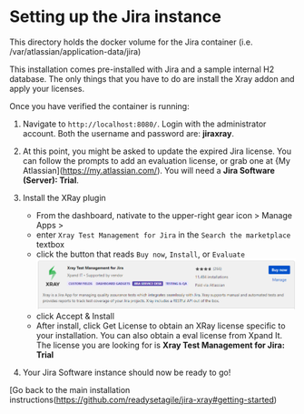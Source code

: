 # Setting up the Jira instance
This directory holds the docker volume for the Jira container (i.e. /var/atlassian/application-data/jira)

This installation comes pre-installed with Jira and a sample internal H2 database.  The only things that you have to do are install the Xray addon and apply your licenses. 

Once you have verified the container is running:

1. Navigate to `http://localhost:8080/`.  Login with the administrator account.  Both the username and password are: **jiraxray**.

2. At this point, you might be asked to update the expired Jira license.  You can follow the prompts to add an evaluation license, or grab one at {My Atlassian](https://my.atlassian.com/).  You will need a **Jira Software (Server): Trial**.

3. Install the XRay plugin
	- From the dashboard, nativate to the upper-right gear icon > Manage Apps > 
	- enter `Xray Test Management for Jira` in the `Search the marketplace` textbox
	- click the button that reads `Buy now`, `Install`, or `Evaluate` 
![xray-plugin](https://raw.githubusercontent.com/readysetagile/jira-xray/main/jiraVolume/setup-pics/xray-plugin.png)
	- click Accept & Install
	- After install, click Get License to obtain an XRay license specific to your installation.  You can also obtain a eval license from Xpand It.  The license you are looking for is **Xray Test Management for Jira: Trial**

4. Your Jira Software instance should now be ready to go!

[Go back to the main installation instructions(https://github.com/readysetagile/jira-xray#getting-started)